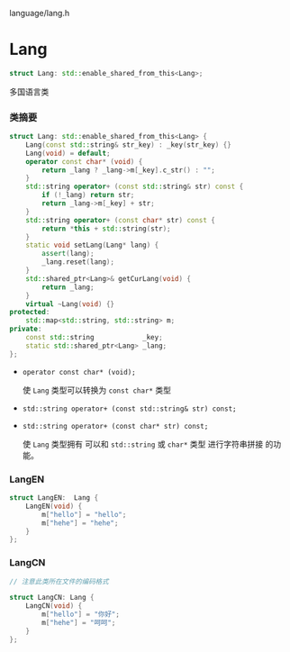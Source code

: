 language/lang.h

# Lang

```cpp
struct Lang: std::enable_shared_from_this<Lang>;
```
多国语言类

### 类摘要

```cpp
struct Lang: std::enable_shared_from_this<Lang> {
	Lang(const std::string& str_key) : _key(str_key) {}
	Lang(void) = default;
	operator const char* (void) {
		return _lang ? _lang->m[_key].c_str() : "";
	}
	std::string operator+ (const std::string& str) const {
		if (!_lang) return str;
		return _lang->m[_key] + str;
	}
	std::string operator+ (const char* str) const {
		return *this + std::string(str);
	}
	static void setLang(Lang* lang) {
        assert(lang);
        _lang.reset(lang);
	}
	std::shared_ptr<Lang>& getCurLang(void) {
		return _lang;
	}
	virtual ~Lang(void) {}
protected:
	std::map<std::string, std::string> m;
private:
	const std::string            _key;
    static std::shared_ptr<Lang> _lang;
};
```

* `operator const char* (void);`

	使 `Lang` 类型可以转换为 `const char*` 类型

* `std::string operator+ (const std::string& str) const;`
* `std::string operator+ (const char* str) const;`
	
	使 `Lang` 类型拥有 可以和 `std::string` 或 `char*` 类型 进行字符串拼接 的功能。

### LangEN

```cpp
struct LangEN:  Lang {
	LangEN(void) {
		m["hello"] = "hello";
		m["hehe"] = "hehe";
	}
};
```

### LangCN

```cpp
// 注意此类所在文件的编码格式

struct LangCN: Lang {
	LangCN(void) {
		m["hello"] = "你好";
		m["hehe"] = "呵呵";
	}
};
```

